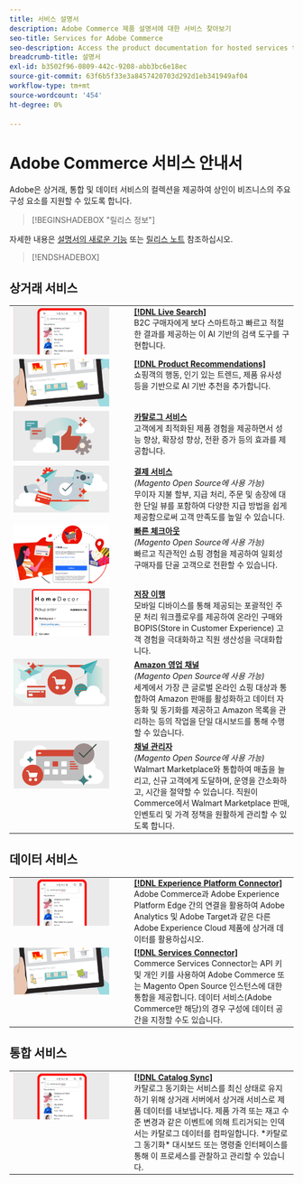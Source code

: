 ```yaml
---
title: 서비스 설명서
description: Adobe Commerce 제품 설명서에 대한 서비스 찾아보기
seo-title: Services for Adobe Commerce
seo-description: Access the product documentation for hosted services that help Adobe Commerce and Magento Open Source merchants support key components of their business.
breadcrumb-title: 설명서
exl-id: b3502f96-0809-442c-9208-abb3bc6e18ec
source-git-commit: 63f6b5f33e3a8457420703d292d1eb341949af04
workflow-type: tm+mt
source-wordcount: '454'
ht-degree: 0%

---
```


# Adobe Commerce 서비스 안내서

Adobe은 상거래, 통합 및 데이터 서비스의 컬렉션을 제공하여 상인이 비즈니스의 주요 구성 요소를 지원할 수 있도록 합니다.

>[!BEGINSHADEBOX &quot;릴리스 정보&quot;]

자세한 내용은 [설명서의 새로운 기능](whats-new.md) 또는 [릴리스 노트](release-notes-all.md) 참조하십시오.
>[!ENDSHADEBOX]

## 상거래 서비스

<table>
<tr>
  <td valign="top" width="200">
      <img alt="[!DNL Live Search]" src="assets/live-search.png" width="170px"/></td>
   <td valign="top"><a href="https://experienceleague.adobe.com/docs/commerce-merchant-services/live-search/overview.html"><strong>[!DNL Live Search]</strong></a>  
    <div>B2C 구매자에게 보다 스마트하고 빠르고 적절한 결과를 제공하는 이 AI 기반의 검색 도구를 구현합니다.</div>
  </td>
   </tr>
<tr>
   <td valign="top" width="200">
       <img alt="[!UICONTROL Product Recommendations]" src="assets/product-recs.png" width="170px"/></td>
   <td valign="top">
   <a href="https://experienceleague.adobe.com/docs/commerce-merchant-services/product-recommendations/overview.html"><strong>[!DNL Product Recommendations]</strong></a>
    <div>쇼핑객의 행동, 인기 있는 트렌드, 제품 유사성 등을 기반으로 AI 기반 추천을 추가합니다.</div>
  </td>
   </tr>
<tr>
    <td valign="top" width="200px">
       <img alt="카탈로그 서비스" src="assets/catalog-service.png" width="170px"></td>
   <td valign="top"><a href="https://experienceleague.adobe.com/docs/commerce-merchant-services/catalog-service/guide-overview.html"> <strong>카탈로그 서비스</strong></a> <br>
    <div>고객에게 최적화된 제품 경험을 제공하면서 성능 향상, 확장성 향상, 전환 증가 등의 효과를 제공합니다.</div>
  </td>
   </tr>
<tr>
  <td valign="top" width="200px">
    <img alt="결제 서비스" src="assets/payment-services.png" width="170px"/></td>
   <td valign="top"><a href="https://experienceleague.adobe.com/docs/commerce-merchant-services/payment-services/guide-overview.html"><strong>결제 서비스</strong></a>  <br><em>(Magento Open Source에 사용 가능)</em>
    <div>무이자 지불 할부, 지급 처리, 주문 및 송장에 대한 단일 뷰를 포함하여 다양한 지급 방법을 쉽게 제공함으로써 고객 만족도를 높일 수 있습니다.</div>
  </td>
    </tr>
<tr>
  <td valign="top" width="200px">
    <img alt="빠른 체크아웃" src="assets/quick-checkout.png" width="170px"/></td>
   <td valign="top"><a href="https://experienceleague.adobe.com/docs/commerce-merchant-services/quick-checkout/overview.html"><strong>빠른 체크아웃</strong></a>  <br><em>(Magento Open Source에 사용 가능)</em>
    <div>빠르고 직관적인 쇼핑 경험을 제공하여 일회성 구매자를 단골 고객으로 전환할 수 있습니다.</div>
  </td>
    </tr>
<tr>
    <td valign="top" width="200px">
       <img alt="저장 이행" src="assets/store-fulfillment-landing-graphic.png" width="170px"/></td>
   <td valign="top"><a href="https://experienceleague.adobe.com/docs/commerce-merchant-services/store-fulfillment/guide-overview.html"> <strong>저장 이행</strong></a></br>
    <div>모바일 디바이스를 통해 제공되는 포괄적인 주문 처리 워크플로우를 제공하여 온라인 구매와 BOPIS(Store in Customer Experience) 고객 경험을 극대화하고 직원 생산성을 극대화합니다.</div>
  </td>
   </tr>
<tr>
    <td valign="top" width="200px">
       <img alt="Amazon Sales Channel" src="assets/amazon-channel.png" width="170px"></td>
   <td valign="top"><a href="https://experienceleague.adobe.com/docs/commerce-channels/amazon/guide-overview.html"> <strong>Amazon 영업 채널</strong></a> <br><em>(Magento Open Source에 사용 가능)</em>
    <div>세계에서 가장 큰 글로벌 온라인 쇼핑 대상과 통합하여 Amazon 판매를 활성화하고 데이터 자동화 및 동기화를 제공하고 Amazon 목록을 관리하는 등의 작업을 단일 대시보드를 통해 수행할 수 있습니다.</div>
  </td>
   </tr>
<tr>
    <td valign="top">
       <img alt="[!DNL Channel Manager]" src="assets/channel-manager.png" width="170px"></td>
   <td valign="top"><a href="https://experienceleague.adobe.com/docs/commerce-channels/channel-manager/guide-overview.html"> <strong>채널 관리자</strong></a> <br><em>(Magento Open Source에 사용 가능)</em>
    <div>Walmart Marketplace와 통합하여 매출을 늘리고, 신규 고객에게 도달하며, 운영을 간소화하고, 시간을 절약할 수 있습니다. 직원이 Commerce에서 Walmart Marketplace 판매, 인벤토리 및 가격 정책을 원활하게 관리할 수 있도록 합니다.</div>
  </td>
   </tr>
</table>

## 데이터 서비스

<table>
<tr>
  <td valign="top" width="200">
      <img alt="[!DNL Experience Platform Connector]" src="assets/live-search.png" width="170px"/></td>
   <td valign="top"><a href="https://experienceleague.adobe.com/docs/commerce-merchant-services/experience-platform-connector/overview.html"><strong>[!DNL Experience Platform Connector]</strong></a>  
    <div>Adobe Commerce과 Adobe Experience Platform Edge 간의 연결을 활용하여 Adobe Analytics 및 Adobe Target과 같은 다른 Adobe Experience Cloud 제품에 상거래 데이터를 활용하십시오.</div>
  </td>
   </tr>
<tr>
   <td valign="top" width="200">
       <img alt="[!UICONTROL Services Connector]" src="assets/product-recs.png" width="170px"/></td>
   <td valign="top">
   <a href="https://experienceleague.adobe.com/docs/commerce-merchant-services/user-guides/integration-services/saas.html"><strong>[!DNL Services Connector]</strong></a>
    <div>Commerce Services Connector는 API 키 및 개인 키를 사용하여 Adobe Commerce 또는 Magento Open Source 인스턴스에 대한 통합을 제공합니다. 데이터 서비스(Adobe Commerce만 해당)의 경우 구성에 데이터 공간을 지정할 수도 있습니다.</div>
  </td>
   </tr>
</table>

## 통합 서비스

<table>
<tr>
   <td valign="top" width="200">
      <img alt="[!DNL Catalog Sync]" src="assets/live-search.png" width="170px"/></td>
   <td valign="top"><a href="https://experienceleague.adobe.com/docs/commerce-merchant-services/user-guides/data-services/catalog-sync.html"><strong>[!DNL Catalog Sync]</strong></a>  
    <div>카탈로그 동기화는 서비스를 최신 상태로 유지하기 위해 상거래 서버에서 상거래 서비스로 제품 데이터를 내보냅니다. 제품 가격 또는 재고 수준 변경과 같은 이벤트에 의해 트리거되는 인덱서는 카탈로그 데이터를 컴파일합니다. *카탈로그 동기화* 대시보드 또는 명령줄 인터페이스를 통해 이 프로세스를 관찰하고 관리할 수 있습니다.</div>
  </td>
</tr>
</table>

